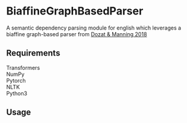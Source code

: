 # BiaffineGraphBasedParser
A semantic dependency parsing module for english which leverages a biaffine graph-based parser from [Dozat & Manning 2018](https://aclanthology.org/P18-2077/)

## Requirements
Transformers<br>
NumPy<br>
Pytorch<br>
NLTK<br>
Python3<br>

## Usage
